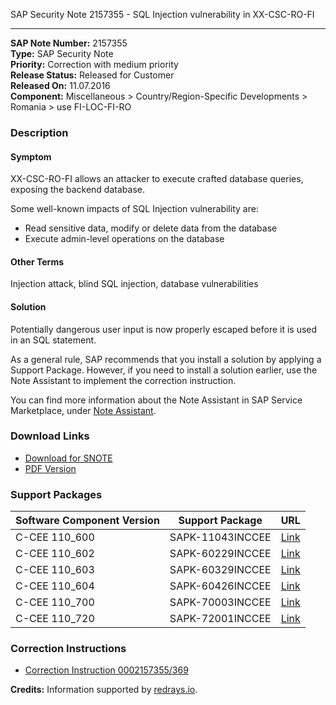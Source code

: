SAP Security Note 2157355 - SQL Injection vulnerability in XX-CSC-RO-FI

---

**SAP Note Number:** 2157355  
**Type:** SAP Security Note  
**Priority:** Correction with medium priority  
**Release Status:** Released for Customer  
**Released On:** 11.07.2016  
**Component:** Miscellaneous > Country/Region-Specific Developments > Romania > use FI-LOC-FI-RO  

### Description

#### Symptom

XX-CSC-RO-FI allows an attacker to execute crafted database queries, exposing the backend database.

Some well-known impacts of SQL Injection vulnerability are:
- Read sensitive data, modify or delete data from the database
- Execute admin-level operations on the database

#### Other Terms

Injection attack, blind SQL injection, database vulnerabilities

#### Solution

Potentially dangerous user input is now properly escaped before it is used in an SQL statement.

As a general rule, SAP recommends that you install a solution by applying a Support Package. However, if you need to install a solution earlier, use the Note Assistant to implement the correction instruction.

You can find more information about the Note Assistant in SAP Service Marketplace, under [Note Assistant](https://me.sap.com/service.sap.com/note-assistant).

### Download Links

- [Download for SNOTE](https://notesdownloads.sap.com/note/0040000012788652017)
- [PDF Version](https://userapps.support.sap.com/sap/support/sfm/notes/print/0002157355?language=en-US&token=AAF53F6F717F7AC32434E2DDED3F053B)

### Support Packages

| Software Component Version | Support Package     | URL                                                                 |
|----------------------------|---------------------|---------------------------------------------------------------------|
| C-CEE 110_600              | SAPK-11043INCCEE    | [Link](https://me.sap.com/supportpackage/SAPK-11043INCCEE)          |
| C-CEE 110_602              | SAPK-60229INCCEE    | [Link](https://me.sap.com/supportpackage/SAPK-60229INCCEE)          |
| C-CEE 110_603              | SAPK-60329INCCEE    | [Link](https://me.sap.com/supportpackage/SAPK-60329INCCEE)          |
| C-CEE 110_604              | SAPK-60426INCCEE    | [Link](https://me.sap.com/supportpackage/SAPK-60426INCCEE)          |
| C-CEE 110_700              | SAPK-70003INCCEE    | [Link](https://me.sap.com/supportpackage/SAPK-70003INCCEE)          |
| C-CEE 110_720              | SAPK-72001INCCEE    | [Link](https://me.sap.com/supportpackage/SAPK-72001INCCEE)          |

### Correction Instructions

- [Correction Instruction 0002157355/369](https://me.sap.com/corrins/0002157355/369)

**Credits:** Information supported by [redrays.io](https://redrays.io).